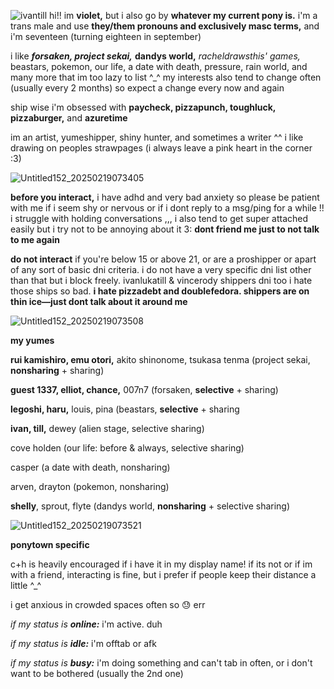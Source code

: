 ![ivantill](https://github.com/user-attachments/assets/47851740-be3c-435d-b803-7ec57c4a0e82)
hi!! im **violet,** but i also go by **whatever my current pony is.** i'm a trans male and use **they/them pronouns and exclusively masc terms,** and i'm seventeen (turning eighteen in september)

i like ***forsaken, project sekai,*** **dandys world,** *racheldrawsthis' games,* beastars, pokemon, our life, a date with death, pressure, rain world, and many more that im too lazy to list ^_^ my interests also tend to change often (usually every 2 months) so expect a change every now and again

ship wise i'm obsessed with **paycheck, pizzapunch, toughluck, pizzaburger,** and **azuretime**

im an artist, yumeshipper, shiny hunter, and sometimes a writer ^^ i like drawing on peoples strawpages (i always leave a pink heart in the corner :3)

![Untitled152_20250219073405](https://github.com/user-attachments/assets/b3e23b0b-b03d-48d3-a698-ba17106aa1df)


**before you interact,** i have adhd and very bad anxiety so please be patient with me if i seem shy or nervous or if i dont reply to a msg/ping for a while !! i struggle with holding conversations ,,, i also tend to get super attached easily but i try not to be annoying about it 3: **dont friend me just to not talk to me again**

**do not interact** if you're below 15 or above 21, or are a proshipper or apart of any sort of basic dni criteria. i do not have a very specific dni list other than that but i block freely. ivanlukatill & vincerody shippers dni too i hate those ships so bad. **i hate pizzadebt and doublefedora. shippers are on thin ice—just dont talk about it around me**


![Untitled152_20250219073508](https://github.com/user-attachments/assets/1430caf3-ad5f-4823-9f4b-02a8b5148542)


**my yumes** 

**rui kamishiro, emu otori,** akito shinonome, tsukasa tenma (project sekai, **nonsharing** + sharing)

**guest 1337, elliot, chance,** 007n7 (forsaken, **selective** + sharing)

**legoshi, haru,** louis, pina (beastars, **selective** + sharing

**ivan, till,** dewey (alien stage, selective sharing)

cove holden (our life: before & always, selective sharing)

casper (a date with death, nonsharing)

arven, drayton (pokemon, nonsharing)

**shelly**, sprout, flyte (dandys world, **nonsharing** + selective sharing)



![Untitled152_20250219073521](https://github.com/user-attachments/assets/eac72820-b8fa-43c1-ab1e-52f3695eb889)


**ponytown specific**

c+h is heavily encouraged if i have it in my display name! if its not or if im with a friend, interacting is fine, but i prefer if people keep their distance a little ^_^


i get anxious in crowded spaces often so 😓 err


*if my status is **online:*** i'm active. duh

*if my status is **idle:*** i'm offtab or afk

*if my status is **busy:*** i'm doing something and can't tab in often, or i don't want to be bothered (usually the 2nd one)
